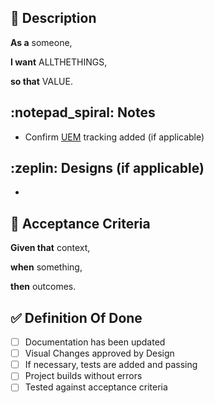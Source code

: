 ## :card_index: Description
**As a** someone,
<!-- Who is the persona? -->

**I want** ALLTHETHINGS,
<!-- Describe the want/need in as few words as possible. Avoid the "how". -->

**so that** VALUE.
<!-- What is the value to the storyteller? -->

## :notepad_spiral: Notes
<!-- Technical or product notes -->
- Confirm [UEM](https://repo.bespin.cce.af.mil/groups/bespin/products/USSF/Licensed/-/wikis/2-Engineering/UEM) tracking added (if applicable)

## :zeplin: Designs (if applicable)
<!-- design notes -->
- 

## :scroll: Acceptance Criteria
**Given that** context,
<!-- Some context-->

**when** something,
<!-- Some action is carried out. -->

**then** outcomes.
<!-- A set of observable outcomes should occur -->

## :white_check_mark: Definition Of Done
- [ ] Documentation has been updated
- [ ] Visual Changes approved by Design
- [ ] If necessary, tests are added and passing
- [ ] Project builds without errors
- [ ] Tested against acceptance criteria
